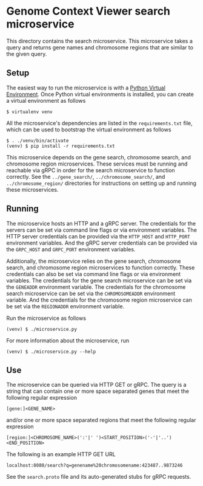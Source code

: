 # Genome Context Viewer search microservice

This directory contains the search microservice.
This microservice takes a query and returns gene names and chromosome regions that are similar to the given query.

## Setup

The easiest way to run the microservice is with a [Python Virtual Environment](http://docs.python-guide.org/en/latest/dev/virtualenvs/).
Once Python virtual environments is installed, you can create a virtual environment as follows

    $ virtualenv venv

All the microservice's dependencies are listed in the `requirements.txt` file, which can be used to bootstrap the virtual environment as follows

    $ . ./venv/bin/activate
    (venv) $ pip install -r requirements.txt

This microservice depends on the gene search, chromosome search, and chromosome region microservices.
These services must be running and reachable via gRPC in order for the search microservice to function correctly.
See the `../gene_search/`, `../chromosome_search/`, and `../chromosome_region/` directories for instructions on setting up and running these microservices.

## Running

The microservice hosts an HTTP and a gRPC server.
The credentials for the servers can be set via command line flags or via environment variables.
The HTTP server credentials can be provided via the `HTTP_HOST` and `HTTP_PORT` environment variables.
And the gRPC server credentials can be provided via the `GRPC_HOST` and `GRPC_PORT` environment variables.

Additionally, the microservice relies on the gene search, chromosome search, and chromosome region microservices to function correctly.
These credentials can also be set via command line flags or via environment variables.
The credentials for the gene search microservice can be set via the `GENEADDR` environment variable.
The credentials for the chromosome search microservice can be set via the `CHROMOSOMEADDR` environment variable.
And the credentials for the chromosome region microservice can be set via the `REGIONADDR` environment variable.

Run the microservice as follows

    (venv) $ ./microservice.py

For more information about the microservice, run

    (venv) $ ./microservice.py --help

## Use

The microservice can be queried via HTTP GET or gRPC.
The query is a string that can contain one or more space separated genes that meet the following regular expression

    [gene:]<GENE_NAME>

and/or one or more space separated regions that meet the following regular expression

    [region:]<CHROMOSOME_NAME>(':'|' ')<START_POSITION>('-'|'..')<END_POSITION>

The following is an example HTTP GET URL

    localhost:8080/search?q=genename%20chromosomename:423487..9873246

See the `search.proto` file and its auto-generated stubs for gRPC requests.
